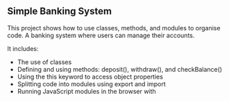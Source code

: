 ## Simple Banking System

This project shows how to use classes, methods, and modules to organise code. A banking system where users can manage their accounts.

It includes:
- The use of classes
- Defining and using methods: deposit(), withdraw(), and checkBalance()
- Using the this keyword to access object properties
- Splitting code into modules using export and import
- Running JavaScript modules in the browser with <script type="module">

# Files
bankAccount.js: - defines the BankAccount class and its methods
- index.js – creates account instances and performs actions
- index.html – loads the JavaScript and connects everything in the browser

# How to Run
Open index.html using Live Server in VS Code.
Modules won’t work with direct file paths (file://) due to browser security rules.
